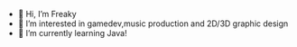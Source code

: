 - 👋 Hi, I’m Freaky
- 👀 I’m interested in gamedev,music production and 2D/3D graphic design
- 🌱 I’m currently learning Java!

